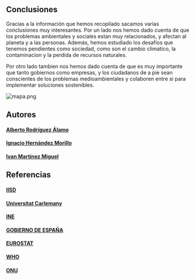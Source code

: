 ## Conclusiones

Gracias a la información que hemos recopilado sacamos varias conclusiones muy interesantes. 
Por un lado nos hemos dado cuenta de que los problemas ambientales y sociales estan muy relacionados, y afectan al planeta y a las personas. Además, hemos estudiado los desafios que tenemos pendientes como sociedad, como son el cambio climatico, la contaminacion y la perdida de recursos naturales.

Por otro lado tambien nos hemos dado cuenta de que es muy importante que tanto gobiernos como empresas, y los ciudadanos de a pie sean conscientes de los problemas medioambientales y colaboren entre si para implementar soluciones sostenibles. 


![mapa.png](https://github.com/ivanius05/U2-Retos-ambientales-y-sociales-a-los-que-se-enfrenta-la-sociedad/blob/main/IMAGENES/mapa.png)


## Autores

#### [Alberto Rodríguez Álamo](https://github.com/Alberto-Rodriguez999)


#### [Ignacio Hernández Morillo](https://github.com/anxowo)


#### [Ivan Martínez Miguel](https://github.com/ivanius05)



## Referencias

#### [IISD](https://www.iisd.org/learning/eia/es/eia-essentials/what-why-when/)

#### [Universitat Carlemany](https://www.universitatcarlemany.com/actualidad/blog/medidas-para-reducir-impacto-ambiental/)

#### [INE](https://www.ine.es/)

#### [GOBIERNO DE ESPAÑA](https://www.miteco.gob.es/)

#### [EUROSTAT](https://ec.europa.eu/eurostat)

#### [WHO](https://www.who.int/)

#### [ONU](https://www.un.org/es/)
